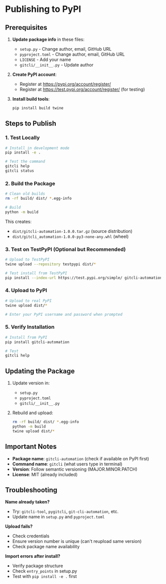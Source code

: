 # Publishing to PyPI

## Prerequisites

1. **Update package info** in these files:
   - `setup.py` - Change author, email, GitHub URL
   - `pyproject.toml` - Change author, email, GitHub URL
   - `LICENSE` - Add your name
   - `gitcli/__init__.py` - Update author

2. **Create PyPI account**:
   - Register at https://pypi.org/account/register/
   - Register at https://test.pypi.org/account/register/ (for testing)

3. **Install build tools**:
   ```bash
   pip install build twine
   ```

## Steps to Publish

### 1. Test Locally
```bash
# Install in development mode
pip install -e .

# Test the command
gitcli help
gitcli status
```

### 2. Build the Package
```bash
# Clean old builds
rm -rf build/ dist/ *.egg-info

# Build
python -m build
```

This creates:
- `dist/gitcli-automation-1.0.0.tar.gz` (source distribution)
- `dist/gitcli_automation-1.0.0-py3-none-any.whl` (wheel)

### 3. Test on TestPyPI (Optional but Recommended)
```bash
# Upload to TestPyPI
twine upload --repository testpypi dist/*

# Test install from TestPyPI
pip install --index-url https://test.pypi.org/simple/ gitcli-automation
```

### 4. Upload to PyPI
```bash
# Upload to real PyPI
twine upload dist/*

# Enter your PyPI username and password when prompted
```

### 5. Verify Installation
```bash
# Install from PyPI
pip install gitcli-automation

# Test
gitcli help
```

## Updating the Package

1. Update version in:
   - `setup.py`
   - `pyproject.toml`
   - `gitcli/__init__.py`

2. Rebuild and upload:
   ```bash
   rm -rf build/ dist/ *.egg-info
   python -m build
   twine upload dist/*
   ```

## Important Notes

- **Package name**: `gitcli-automation` (check if available on PyPI first)
- **Command name**: `gitcli` (what users type in terminal)
- **Version**: Follow semantic versioning (MAJOR.MINOR.PATCH)
- **License**: MIT (already included)

## Troubleshooting

**Name already taken?**
- Try: `gitcli-tool`, `pygitcli`, `git-cli-automation`, etc.
- Update name in `setup.py` and `pyproject.toml`

**Upload fails?**
- Check credentials
- Ensure version number is unique (can't reupload same version)
- Check package name availability

**Import errors after install?**
- Verify package structure
- Check `entry_points` in setup.py
- Test with `pip install -e .` first
